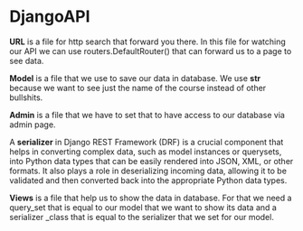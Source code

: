 # DjangoAPI
__URL__ is a file for http search that forward you there.
In this file for watching our API we can use routers.DefaultRouter() that can forward us to a page to see data.

__Model__ is a file that we use to save our data in database.
We use ____str____ because we want to see just the name of the course instead of other bullshits.

__Admin__ is a file that we have to set that to have access to our database via admin page.

A __serializer__ in Django REST Framework (DRF) is a crucial component that helps in converting complex data, such as model instances or querysets, into Python data types that can be easily rendered into JSON, XML, or other formats. It also plays a role in deserializing incoming data, allowing it to be validated and then converted back into the appropriate Python data types.

__Views__ is a file that help us to show the data in database. For that we need a query_set that is equal to our model that we want to show its data and a serializer	_class that is equal to the serializer that we set for our model.
